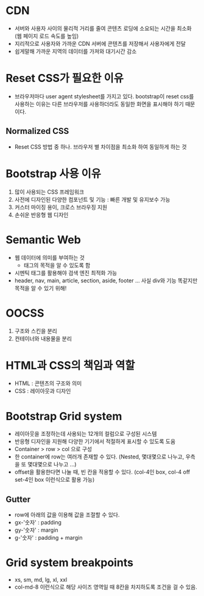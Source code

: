 # CDN
- 서버와 사용자 사이의 물리적 거리를 줄여 콘텐츠 로딩에 소요되는 시간을 최소화 (웹 페이지 로드 속도를 높임)
- 지리적으로 사용자와 가까운 CDN 서버에 콘텐츠를 저장해서 사용자에게 전달
- 쉽게말해 가까운 지역의 데이터를 가져와 대기시간 감소

# Reset CSS가 필요한 이유
- 브라우저마다 user agent stylesheet를 가지고 있다. bootstrap이 reset css를 사용하는 이유는 다른 브라우저를 사용하더라도 동일한 화면을 표시해야 하기 때문이다.
## Normalized CSS
- Reset CSS 방법 중 하나. 브라우저 별 차이점을 최소화 하여 동일하게 하는 것

# Bootstrap 사용 이유
1. 많이 사용되는 CSS 프레임워크
2. 사전에 디자인된 다양한 컴포넌트 및 기능 : 빠른 개발 및 유지보수 가능
3. 커스터 마이징 용이, 크로스 브라우징 지원
4. 손쉬운 반응형 웹 디자인

# Semantic Web
- 웹 데이터에 의미를 부여하는 것
    - 태그의 목적을 알 수 있도록 함
- 시멘틱 태그를 활용해야 검색 엔진 최적화 가능
- header, nav, main, article, section, aside, footer ... 사실 div와 기능 똑같지만 목적을 알 수 있기 위해!

# OOCSS
1. 구조와 스킨을 분리
2. 컨테이너와 내용물을 분리

# HTML과 CSS의 책임과 역할
- HTML : 콘텐츠의 구조와 의미
- CSS : 레이아웃과 디자인

# Bootstrap Grid system
- 레이아웃을 조정하는데 사용되는 12개의 컬럼으로 구성된 시스템
- 반응형 디자인을 지원해 다양한 기기에서 적절하게 표시할 수 있도록 도움
- Container > row > col 으로 구성
- 한 container에 row는 여러개 존재할 수 있다. (Nested, 몇대몇으로 나누고, 우측을 또 몇대몇으로 나누고 ...)
- offset을 활용한다면 나눌 때, 빈 칸을 적용할 수 있다. (col-4인 box, col-4 off set-4인 box 이런식으로 활용 가능)

## Gutter
- row에 아래의 값을 이용해 값을 조절할 수 있다.
- gx-'숫자' : padding
- gy-'숫자' : margin
- g-'숫자' : padding + margin


# Grid system breakpoints
- xs, sm, md, lg, xl, xxl
- col-md-8 이런식으로 해당 사이즈 영역일 때 8칸을 차지하도록 조건을 걸 수 있음.